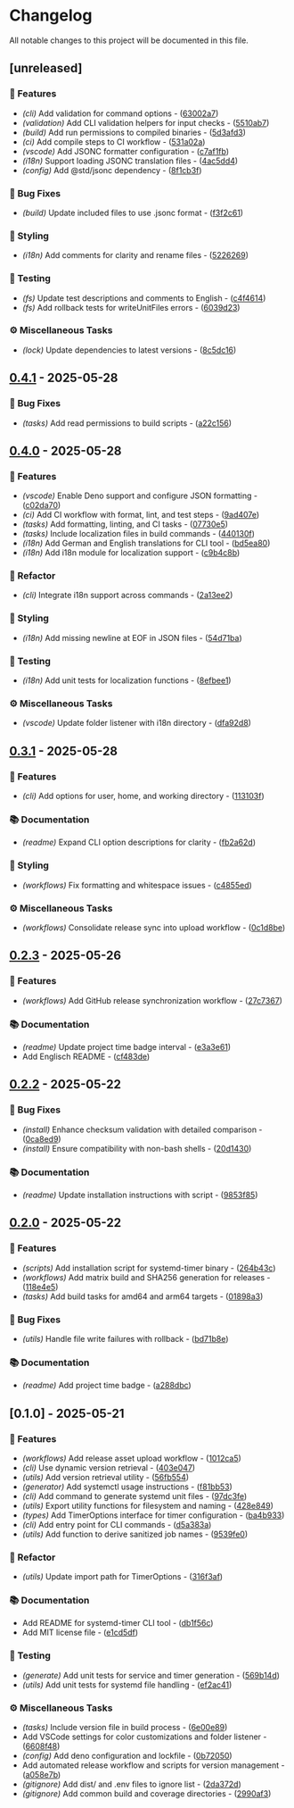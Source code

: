 # Changelog

All notable changes to this project will be documented in this file.

## [unreleased]

### 🚀 Features

- *(cli)* Add validation for command options - ([63002a7](https://git.0xmax42.io/maxp/systemd-timer/commit/63002a7f21cf4f2d760ba4acc14730c5a8ef6a93))
- *(validation)* Add CLI validation helpers for input checks - ([5510ab7](https://git.0xmax42.io/maxp/systemd-timer/commit/5510ab74d6dc4cf803ec69c6c9b08c3fc5c1ec2e))
- *(build)* Add run permissions to compiled binaries - ([5d3afd3](https://git.0xmax42.io/maxp/systemd-timer/commit/5d3afd30bde569aadf64c86f96e23dd327cc1556))
- *(ci)* Add compile steps to CI workflow - ([531a02a](https://git.0xmax42.io/maxp/systemd-timer/commit/531a02a6e11a769f2e05888d49ea2b4808d974e3))
- *(vscode)* Add JSONC formatter configuration - ([c7af1fb](https://git.0xmax42.io/maxp/systemd-timer/commit/c7af1fb6caa46c22b84229745067d05bf60b6f64))
- *(i18n)* Support loading JSONC translation files - ([4ac5dd4](https://git.0xmax42.io/maxp/systemd-timer/commit/4ac5dd4c88324f99cb6827283ad85bb9718abbeb))
- *(config)* Add @std/jsonc dependency - ([8f1cb3f](https://git.0xmax42.io/maxp/systemd-timer/commit/8f1cb3fad71ead365d93087963ddb6c7202a9b4f))

### 🐛 Bug Fixes

- *(build)* Update included files to use .jsonc format - ([f3f2c61](https://git.0xmax42.io/maxp/systemd-timer/commit/f3f2c61da0785dce4c6b8c7d8ef0ae9abf098172))

### 🎨 Styling

- *(i18n)* Add comments for clarity and rename files - ([5226269](https://git.0xmax42.io/maxp/systemd-timer/commit/5226269ec2a0b76dfa30ac8d614c3789ff3a837b))

### 🧪 Testing

- *(fs)* Update test descriptions and comments to English - ([c4f4614](https://git.0xmax42.io/maxp/systemd-timer/commit/c4f4614a2daee68f9b33b9676106214c65a1a427))
- *(fs)* Add rollback tests for writeUnitFiles errors - ([6039d23](https://git.0xmax42.io/maxp/systemd-timer/commit/6039d236eb7de449ce22b1d9ea718389a3e2261d))

### ⚙️ Miscellaneous Tasks

- *(lock)* Update dependencies to latest versions - ([8c5dc16](https://git.0xmax42.io/maxp/systemd-timer/commit/8c5dc166ef5cf6df21ccd3c959e798742c99e659))

## [0.4.1](https://git.0xmax42.io/maxp/systemd-timer/compare/v0.4.0..v0.4.1) - 2025-05-28

### 🐛 Bug Fixes

- *(tasks)* Add read permissions to build scripts - ([a22c156](https://git.0xmax42.io/maxp/systemd-timer/commit/a22c156dd3d2cf4a24f0eed699f7dfabfae3837a))

## [0.4.0](https://git.0xmax42.io/maxp/systemd-timer/compare/v0.3.1..v0.4.0) - 2025-05-28

### 🚀 Features

- *(vscode)* Enable Deno support and configure JSON formatting - ([c02da70](https://git.0xmax42.io/maxp/systemd-timer/commit/c02da709028e1fbb175d5091fbd9d3ed2940cdcd))
- *(ci)* Add CI workflow with format, lint, and test steps - ([9ad407e](https://git.0xmax42.io/maxp/systemd-timer/commit/9ad407e531270445d9657402fa3e826a7dabd880))
- *(tasks)* Add formatting, linting, and CI tasks - ([07730e5](https://git.0xmax42.io/maxp/systemd-timer/commit/07730e576180be3f6a16b0fda6c6554a86844eee))
- *(tasks)* Include localization files in build commands - ([440130f](https://git.0xmax42.io/maxp/systemd-timer/commit/440130f782b1fc51053164410ead29397b867892))
- *(i18n)* Add German and English translations for CLI tool - ([bd5ea80](https://git.0xmax42.io/maxp/systemd-timer/commit/bd5ea80aff5092118920ea897af6c3f5f9fb2a3b))
- *(i18n)* Add i18n module for localization support - ([c9b4c8b](https://git.0xmax42.io/maxp/systemd-timer/commit/c9b4c8bd71029976fe900b40a2297b52200a216b))

### 🚜 Refactor

- *(cli)* Integrate i18n support across commands - ([2a13ee2](https://git.0xmax42.io/maxp/systemd-timer/commit/2a13ee2539d96d161a9ee398629fa79822d856f2))

### 🎨 Styling

- *(i18n)* Add missing newline at EOF in JSON files - ([54d71ba](https://git.0xmax42.io/maxp/systemd-timer/commit/54d71ba3f00ced25313036d9f10f6fb01feba52a))

### 🧪 Testing

- *(i18n)* Add unit tests for localization functions - ([8efbee1](https://git.0xmax42.io/maxp/systemd-timer/commit/8efbee1ba9b4fc564f5a32fcbc101ff256c5555b))

### ⚙️ Miscellaneous Tasks

- *(vscode)* Update folder listener with i18n directory - ([dfa92d8](https://git.0xmax42.io/maxp/systemd-timer/commit/dfa92d80694b5b104c26e131d1ee7c5cf69ad94c))

## [0.3.1](https://git.0xmax42.io/maxp/systemd-timer/compare/v0.2.3..v0.3.1) - 2025-05-28

### 🚀 Features

- *(cli)* Add options for user, home, and working directory - ([113103f](https://git.0xmax42.io/maxp/systemd-timer/commit/113103f368ead3014165cc708f016a04749f59be))

### 📚 Documentation

- *(readme)* Expand CLI option descriptions for clarity - ([fb2a62d](https://git.0xmax42.io/maxp/systemd-timer/commit/fb2a62d984615caa4035fd5c1e8e64d245499e47))

### 🎨 Styling

- *(workflows)* Fix formatting and whitespace issues - ([c4855ed](https://git.0xmax42.io/maxp/systemd-timer/commit/c4855ed3fbc0ada208690f90932710983daef392))

### ⚙️ Miscellaneous Tasks

- *(workflows)* Consolidate release sync into upload workflow - ([0c1d8be](https://git.0xmax42.io/maxp/systemd-timer/commit/0c1d8be79f0cc331db9029beb46384659f465f6e))

## [0.2.3](https://git.0xmax42.io/maxp/systemd-timer/compare/v0.2.2..v0.2.3) - 2025-05-26

### 🚀 Features

- *(workflows)* Add GitHub release synchronization workflow - ([27c7367](https://git.0xmax42.io/maxp/systemd-timer/commit/27c7367ef1799428cc5a491b25036f77b65758af))

### 📚 Documentation

- *(readme)* Update project time badge interval - ([e3a3e61](https://git.0xmax42.io/maxp/systemd-timer/commit/e3a3e61bce0e62c2397bbc5bde3eff81b915c94a))
- Add Englisch README - ([cf483de](https://git.0xmax42.io/maxp/systemd-timer/commit/cf483de06b555599052b1d9f97ee98e9233e5a86))

## [0.2.2](https://git.0xmax42.io/maxp/systemd-timer/compare/v0.2.0..v0.2.2) - 2025-05-22

### 🐛 Bug Fixes

- *(install)* Enhance checksum validation with detailed comparison - ([0ca8ed9](https://git.0xmax42.io/maxp/systemd-timer/commit/0ca8ed94ccc4b9fe4ccac331957f01f852999094))
- *(install)* Ensure compatibility with non-bash shells - ([20d1430](https://git.0xmax42.io/maxp/systemd-timer/commit/20d143035ec6893f680b68dc4a2f6319ca7a5b81))

### 📚 Documentation

- *(readme)* Update installation instructions with script - ([9853f85](https://git.0xmax42.io/maxp/systemd-timer/commit/9853f854c991d87b12cd4fb5e19fce55e7246024))

## [0.2.0](https://git.0xmax42.io/maxp/systemd-timer/compare/v0.1.0..v0.2.0) - 2025-05-22

### 🚀 Features

- *(scripts)* Add installation script for systemd-timer binary - ([264b43c](https://git.0xmax42.io/maxp/systemd-timer/commit/264b43c9a667d344e27cca4ac2f17d7a4a25bffc))
- *(workflows)* Add matrix build and SHA256 generation for releases - ([118e4e5](https://git.0xmax42.io/maxp/systemd-timer/commit/118e4e5a867a42c0d79efcc3b2a4db188affedec))
- *(tasks)* Add build tasks for amd64 and arm64 targets - ([01898a3](https://git.0xmax42.io/maxp/systemd-timer/commit/01898a3a8e094dfbbf981ab6f1cf38d52f60ef5d))

### 🐛 Bug Fixes

- *(utils)* Handle file write failures with rollback - ([bd71b8e](https://git.0xmax42.io/maxp/systemd-timer/commit/bd71b8ee14a1856f1adaaaea198c8467b1a00d24))

### 📚 Documentation

- *(readme)* Add project time badge - ([a288dbc](https://git.0xmax42.io/maxp/systemd-timer/commit/a288dbc140fefbc46745f70cdcd71148802fdabf))

## [0.1.0] - 2025-05-21

### 🚀 Features

- *(workflows)* Add release asset upload workflow - ([1012ca5](https://git.0xmax42.io/maxp/systemd-timer/commit/1012ca53781c36131a8b7aa43a9134f7b8565599))
- *(cli)* Use dynamic version retrieval - ([403e047](https://git.0xmax42.io/maxp/systemd-timer/commit/403e047c0c376229244a5605d5c52eb1699acd4a))
- *(utils)* Add version retrieval utility - ([56fb554](https://git.0xmax42.io/maxp/systemd-timer/commit/56fb554f132a53d74b2e9a1a02cc973c5420e73c))
- *(generator)* Add systemctl usage instructions - ([f81bb53](https://git.0xmax42.io/maxp/systemd-timer/commit/f81bb533536810fc34656d572369b94ab669a181))
- *(cli)* Add command to generate systemd unit files - ([97dc3fe](https://git.0xmax42.io/maxp/systemd-timer/commit/97dc3fe23acf2c35053aced7b34918bab7778c35))
- *(utils)* Export utility functions for filesystem and naming - ([428e849](https://git.0xmax42.io/maxp/systemd-timer/commit/428e84927f8a9a379fa014ea763dd61115be34d6))
- *(types)* Add TimerOptions interface for timer configuration - ([ba4b933](https://git.0xmax42.io/maxp/systemd-timer/commit/ba4b933f78c48a52b1c199fe28dc82d7ebabd7fe))
- *(cli)* Add entry point for CLI commands - ([d5a383a](https://git.0xmax42.io/maxp/systemd-timer/commit/d5a383a62c965b60de7429ac1cb89f02639935f6))
- *(utils)* Add function to derive sanitized job names - ([9539fe0](https://git.0xmax42.io/maxp/systemd-timer/commit/9539fe053245e9fea10ceda0e46fe61e9de80797))

### 🚜 Refactor

- *(utils)* Update import path for TimerOptions - ([316f3af](https://git.0xmax42.io/maxp/systemd-timer/commit/316f3af04ef7fe4c08963cfe3ad7780ed3bc262c))

### 📚 Documentation

- Add README for systemd-timer CLI tool - ([db1f56c](https://git.0xmax42.io/maxp/systemd-timer/commit/db1f56c539309b8a02adff114d765c725ac5ff8a))
- Add MIT license file - ([e1cd5df](https://git.0xmax42.io/maxp/systemd-timer/commit/e1cd5dfd353c7cd7ca770daae5fc40405e461d1d))

### 🧪 Testing

- *(generate)* Add unit tests for service and timer generation - ([569b14d](https://git.0xmax42.io/maxp/systemd-timer/commit/569b14d57432589107a0f33e52881b605c5f79f9))
- *(utils)* Add unit tests for systemd file handling - ([ef2ac41](https://git.0xmax42.io/maxp/systemd-timer/commit/ef2ac416d92f59efe3390317af46e943549adc47))

### ⚙️ Miscellaneous Tasks

- *(tasks)* Include version file in build process - ([6e00e89](https://git.0xmax42.io/maxp/systemd-timer/commit/6e00e89bb086672b9c3276ffeebcb1ded28c836f))
- Add VSCode settings for color customizations and folder listener - ([6608f48](https://git.0xmax42.io/maxp/systemd-timer/commit/6608f488405adefc7993f47a137a824e5de62154))
- *(config)* Add deno configuration and lockfile - ([0b72050](https://git.0xmax42.io/maxp/systemd-timer/commit/0b720500e0fe34db087b3277c38fa6bb07875e80))
- Add automated release workflow and scripts for version management - ([a058e7b](https://git.0xmax42.io/maxp/systemd-timer/commit/a058e7b6838d41a98f3269db9a9d1e31f752121f))
- *(gitignore)* Add dist/ and .env files to ignore list - ([2da372d](https://git.0xmax42.io/maxp/systemd-timer/commit/2da372d20dd0e023feb7e2da391dd0971da6a73d))
- *(gitignore)* Add common build and coverage directories - ([2990af3](https://git.0xmax42.io/maxp/systemd-timer/commit/2990af3628b036c1d61daaf3d8efd3d2f0d4b761))


